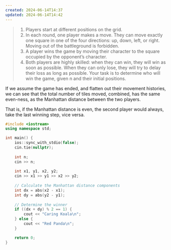 ```yaml
---
created: 2024-06-14T14:37
updated: 2024-06-14T14:42
---
```


> 1. Players start at different positions on the grid.
> 2. In each round, one player makes a move. They can move exactly one square in one of the four directions: up, down, left, or right. Moving out of the battleground is forbidden.
> 3. A player wins the game by moving their character to the square occupied by the opponent’s character.
> 4. Both players are highly skilled: when they can win, they will win as soon as possible. When they can only lose, they will try to delay their loss as long as possible.
> Your task is to determine who will win the game, given n and their initial positions.

If we assume the game has ended, and flatten out their movement histories, we can see that the total number of tiles moved, combined, has the same even-ness, as the Manhattan distance between the two players.

That is, if the Manhattan distance is even, the second player would always, take the last winning step, vice versa.

```cpp
#include <iostream>
using namespace std;

int main() {
    ios::sync_with_stdio(false);
    cin.tie(nullptr);
    
    int n;
    cin >> n;
    
    int x1, y1, x2, y2;
    cin >> x1 >> y1 >> x2 >> y2;
    
    // Calculate the Manhattan distance components
    int dx = abs(x2 - x1);
    int dy = abs(y2 - y1);
    
    // Determine the winner
    if ((dx + dy) % 2 == 1) {
        cout << "Caring Koala\n";
    } else {
        cout << "Red Panda\n";
    }

    return 0;
}

```
